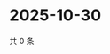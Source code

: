 # 2025-10-30

共 0 条

<!-- BEGIN ZHIHUQUESTIONS -->
<!-- 最后更新时间 Thu Oct 30 2025 16:15:24 GMT+0800 (China Standard Time) -->

<!-- END ZHIHUQUESTIONS -->
